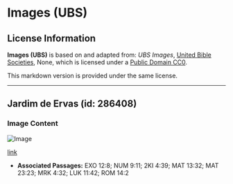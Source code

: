 # Images (UBS)

## License Information

**Images (UBS)** is based on and adapted from: _UBS Images_, [United Bible Societies](https://unitedbiblesocieties.org/), None, which is licensed under a [Public Domain CC0](https://creativecommons.org/public-domain/cc0/).

This markdown version is provided under the same license.



--------------------------------

## Jardim de Ervas (id: 286408)

### Image Content

![Image](https://cdn.aquifer.bible/aquifer-content/resources/Media/WEB-0250_herb_garden.jpg)

[link](https://cdn.aquifer.bible/aquifer-content/resources/Media/WEB-0250_herb_garden.jpg)

* **Associated Passages:** EXO 12:8; NUM 9:11; 2KI 4:39; MAT 13:32; MAT 23:23; MRK 4:32; LUK 11:42; ROM 14:2

